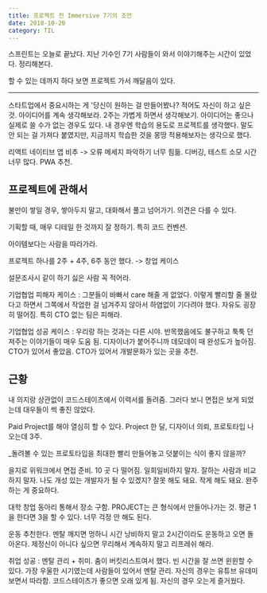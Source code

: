 ```yaml
---
title: 프로젝트 전 Immersive 7기의 조언
date: 2018-10-20
category: TIL
---
```


스프린트는 오늘로 끝났다. 지난 기수인 7기 사람들이 와서 이야기해주는 시간이 있었다. 정리해본다.

할 수 있는 데까지 하다 보면 프로젝트 가서 깨달음이 있다.

---

스타트업에서 중요시하는 게 '당신이 원하는 걸 만들어봤나? 적어도 자신이 하고 싶은 것. 아이디어를 계속 생각해보라. 2주는 가볍게 하면서 생각해보기. 아이디어는 좋으나 실제로 쓸 수가 없는 경우도 있다. 내 경우엔 학습의 용도로 프로젝트를 생각했다. 말도 안 되는 걸 가져다 붙였지만, 지금까지 학습한 것을 몽땅 적용해보자는 생각으로 했다.

리액트 네이티브 앱 비추 -> 오류 메세지 파악하기 너무 힘듦. 디버깅, 테스트 소모 시간 너무 많다. PWA 추천.

## 프로젝트에 관해서

불만이 쌓일 경우, 쌓아두지 말고, 대화해서 풀고 넘어가기. 의견은 다를 수 있다.

기획할 때, 매우 디테일 한 것까지 잘 정하기. 특히 코드 컨벤션.

아이템보다는 사람을 따라가라.

프로젝트 하나를 2주 + 4주, 6주 동안 했다. -> 창업 케이스

설문조사시 같이 하기 싫은 사람 꼭 적어라.

기업협업 피해자 케이스 : 그분들이 바빠서 care 해줄 게 없었다. 이렇게 빨리할 줄 몰랐다고 하면서 그쪽에서 작업한 걸 넘겨주지 않아서 하염없이 기다려야 했다. 자유도 굉장히 떨어짐. 특히 CTO 없는 팀은 피해라.

기업협업 성공 케이스 : 우리랑 하는 것과는 다른 시야. 반목했음에도 불구하고 툭툭 던져주는 이야기들이 매우 도움 됨. 디자이너가 붙어주니까 데모데이 때 완성도가 높아짐. CTO가 있어서 좋았음. CTO가 있어서 개발문화가 있는 곳을 추천.

## 근황

내 의지랑 상관없이 코드스테이츠에서 이력서를 돌려줌. 그러다 보니 면접은 보게 되었는데 대우들이 썩 좋진 않았다.

Paid Project를 해야 열심히 할 수 있다. Project 한 달, 디자이너 의뢰, 프로토타입 나오는데 3주.

\_돌려볼 수 있는 프로토타입을 최대한 빨리 만들어놓고 덧붙이는 식이 좋지 않을까?

을지로 위워크에서 면접 준비. 10 곳 다 떨어짐. 일희일비하지 말자. 잘하는 사람과 비교하지 말자. 나도 개성 있는 개발자가 될 수 있겠지? 잘못 해도 돼요. 작게 해도 돼요. 완주 하는 게 중요하다.

대학 창업 동아리 통해서 장소 구함. PROJECT는 큰 형식에서 만들어나가는 것. 평균 1을 한다면 3을 할 수 있다. 너무 걱정 안 해도 된다.

운동 추천한다. 멘탈 깨지면 멍하니 시간 낭비하지 말고 2시간이라도 운동하고 오면 돌아온다. 제정신이 아니다 싶으면 무리해서 계속하지 말고 리프레쉬 해라.

취업 성공 : 멘탈 관리 + 취미. 춤이 버킷리스트여서 했다. 빈 시간을 잘 쓰면 윈윈할 수 있다. 가장 우울한 시기였는데 사람들이 있어서 멘탈 관리. 자신의 경우는 유튜브 유데미 보면서 따라함. 코드스테이츠가 좋으면 오래 있게 됨. 자신의 경우 오는게 즐거웠다.
